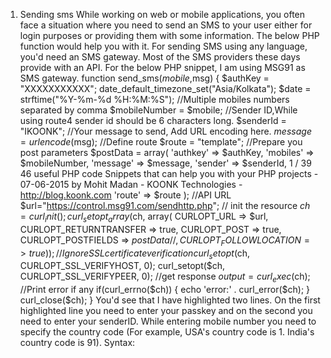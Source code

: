 1. Sending sms
While working on web or mobile applications, you often face a situation where you need to send an SMS
to your user either for login purposes or providing them with some information. The below PHP function
would help you with it.
For sending SMS using any language, you'd need an SMS gateway. Most of the SMS providers these
days provide with an API. For the below PHP snippet, I am using MSG91 as SMS gateway.
function send_sms($mobile,$msg)
{
 $authKey = "XXXXXXXXXXX";
date_default_timezone_set("Asia/Kolkata");
 $date = strftime("%Y-%m-%d %H:%M:%S");
//Multiple mobiles numbers separated by comma
 $mobileNumber = $mobile;
//Sender ID,While using route4 sender id should be 6 characters long.
 $senderId = "IKOONK";
//Your message to send, Add URL encoding here.
 $message = urlencode($msg);
//Define route
 $route = "template";
//Prepare you post parameters
 $postData = array(
 'authkey' => $authKey,
 'mobiles' => $mobileNumber,
 'message' => $message,
 'sender' => $senderId,
 1 / 39
46 useful PHP code Snippets that can help you with your PHP projects - 07-06-2015
by Mohit Madan - KOONK Technologies - http://blog.koonk.com
 'route' => $route
);
//API URL
 $url="https://control.msg91.com/sendhttp.php";
// init the resource
 $ch = curl_init();
 curl_setopt_array($ch, array(
 CURLOPT_URL => $url,
 CURLOPT_RETURNTRANSFER => true,
 CURLOPT_POST => true,
 CURLOPT_POSTFIELDS => $postData
 //,CURLOPT_FOLLOWLOCATION => true
));
//Ignore SSL certificate verification
 curl_setopt($ch, CURLOPT_SSL_VERIFYHOST, 0);
 curl_setopt($ch, CURLOPT_SSL_VERIFYPEER, 0);
//get response
 $output = curl_exec($ch);
 //Print error if any
 if(curl_errno($ch))
 {
 echo 'error:' . curl_error($ch);
 }
 curl_close($ch);
}
You'd see that I have highlighted two lines. On the first highlighted line you need to enter your passkey
and on the second you need to enter your senderID. While entering mobile number you need to specify
the country code (For example, USA's country code is 1. India's country code is 91).
Syntax:
<?php
$message = "Hello World";
$mobile = "918112998787";
 2 / 39
46 useful PHP code Snippets that can help you with your PHP projects - 07-06-2015
by Mohit Madan - KOONK Technologies - http://blog.koonk.com
send_sms($mobile,$message);
?>

